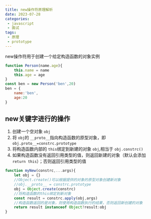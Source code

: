 ```yaml
---
title: new操作符原理解析
date: 2023-07-28
categories:
 - javascript
 - 面试
tags:
 - 原理
 - prototype
---
```

new操作符用于创建一个给定构造函数的对象实例

```js
function Person(name.age){
	this.name = name
	this.age = age
}
const ben = new Person('ben',20)
ben = {
	name:'ben',
	age:20
}
```

## new关键字进行的操作

1. 创建一个空对象 `obj`
2. 将 `obj`的 `__proto__`指向构造函数的原型对象，即 `obj.proto__=constrc.prototype`
3. 将构造函数内部的 `this`绑定到新建的对象 `obj`,相当于 `obj.constrc()`
4. 如果构造函数没有返回引用类型的值，则返回新建的对象（默认会添加 `return this`）；否则返回引用类型的值

```js
function myNew(constrc,...args){
	let obj = {}
	//Object.create()可以根据提供的对象的原型对象创建新对象
	//obj.__proto__ = constrc.prototype
	obj = Object.create(constrc)
	//将构造函数的this绑定到新对象
	const result = constrc.apply(obj,args)
	//构造函数返回的是对象，则使用构造函数执行的结果，否则返回新创建的对象
	return result instanceof Object?result:obj
}
```
